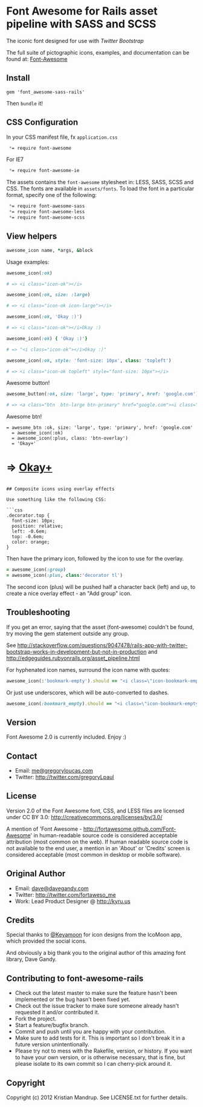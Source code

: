 # Font Awesome for Rails asset pipeline with SASS and SCSS

The iconic font designed for use with _Twitter Bootstrap_

The full suite of pictographic icons, examples, and documentation can be found at:
[Font-Awesome](http://gregoryloucas.github.com/Font-Awesome-More/)

## Install

`gem 'font_awesome-sass-rails'`

Then `bundle` it!

## CSS Configuration

In your CSS manifest file, fx `application.css`

```css
 *= require font-awesome
```

For IE7

```css
 *= require font-awesome-ie
```

The assets contains the `font-awesome` stylesheet in: LESS, SASS, SCSS and CSS.
The fonts are available in `assets/fonts`. To load the font in a particular format, specify one of the following:

```css
 *= require font-awesome-sass
 *= require font-awesome-less
 *= require font-awesome-scss
```

## View helpers

```ruby
awesome_icon name, *args, &block
```

Usage examples:

```ruby
awesome_icon(:ok)

# => <i class="icon-ok"></i>

awesome_icon(:ok, size: :large)

# => <i class="icon-ok icon-large"></i>

awesome_icon(:ok, 'Okay :)')

# => <i class="icon-ok"></i>Okay :)

awesome_icon(:ok) { 'Okay :)'}

# => "<i class="icon-ok"></i>Okay :)"

awesome_icon(:ok, style: 'font-size: 10px', class: 'topleft')

# => <i class="icon-ok topleft" style="font-size: 10px"></i>
```

Awesome button!

```ruby
awesome_button(:ok, size: 'large', type: 'primary', href: 'google.com') {'Okay :)'}

# => <a class="btn  btn-large btn-primary" href="google.com"><i class="icon-ok icon-large"></i>Okay :)</a>
```

Awesome btn!

```haml
= awesome_btn :ok, size: 'large', type: 'primary', href: 'google.com'
  = awesome_icon(:ok)
  = awesome_icon(:plus, class: 'btn-overlay')
  = 'Okay+'
```

# => <a class="btn  btn-large btn-primary" href="google.com"><i class="icon-ok"></i><i class="icon-plus btn-overlay"></i>Okay+</a>
```

## Composite icons using overlay effects

Use something like the following CSS:

```css
.decorator.top {
  font-size: 10px; 
  position: relative; 
  left: -0.6em; 
  top: -0.6em;
  color: orange;
}
```

Then have the primary icon, followed by the icon to use for the overlay.

```ruby
= awesome_icon(:group)
= awesome_icon(:plus, class:'decorator tl')
```

The second icon (plus) will be pushed half a character back (left) and up, to create a nice overlay effect - an "Add group" icon.

## Troubleshooting

If you get an error, saying that the asset (font-awesome) couldn't be found, try moving the gem statement outside any group.

See http://stackoverflow.com/questions/9047478/rails-app-with-twitter-bootstrap-works-in-development-but-not-in-production and http://edgeguides.rubyonrails.org/asset_pipeline.html

For hyphenated icon names, surround the icon name with quotes:

```ruby
awesome_icon(:'bookmark-empty').should == "<i class=\"icon-bookmark-empty\"></i>"
```

Or just use underscores, which will be auto-converted to dashes.

```ruby
awesome_icon(:bookmark_empty).should == "<i class=\"icon-bookmark-empty\"></i>"
```

## Version

Font Awesome 2.0 is currently included. Enjoy :)

## Contact
- Email: me@gregoryloucas.com
- Twitter: http://twitter.com/gregoryLpaul

## License

Version 2.0 of the Font Awesome font, CSS, and LESS files are licensed under CC BY 3.0:
http://creativecommons.org/licenses/by/3.0/

A mention of 'Font Awesome - http://fortawesome.github.com/Font-Awesome'
in human-readable source code is considered acceptable attribution (most common on the
web). If human readable source code is not available to the end user, a mention in an 'About' or 'Credits' screen is considered acceptable (most common in desktop or mobile software).

## Original Author
- Email: dave@davegandy.com
- Twitter: http://twitter.com/fortaweso_me
- Work: Lead Product Designer @ http://kyru.us

## Credits
Special thanks to [@Keyamoon](http://twitter.com/keyamoon/) for icon designs from the IcoMoon app, which provided the social icons.

And obviously a big thank you to the original author of this amazing font library, Dave Gandy.

## Contributing to font-awesome-rails
 
* Check out the latest master to make sure the feature hasn't been implemented or the bug hasn't been fixed yet.
* Check out the issue tracker to make sure someone already hasn't requested it and/or contributed it.
* Fork the project.
* Start a feature/bugfix branch.
* Commit and push until you are happy with your contribution.
* Make sure to add tests for it. This is important so I don't break it in a future version unintentionally.
* Please try not to mess with the Rakefile, version, or history. If you want to have your own version, or is otherwise necessary, that is fine, but please isolate to its own commit so I can cherry-pick around it.

## Copyright

Copyright (c) 2012 Kristian Mandrup. See LICENSE.txt for
further details.


